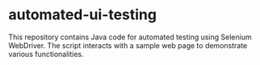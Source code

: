 # automated-ui-testing
This repository contains Java code for automated testing using Selenium WebDriver. The script interacts with a sample web page to demonstrate various functionalities.
